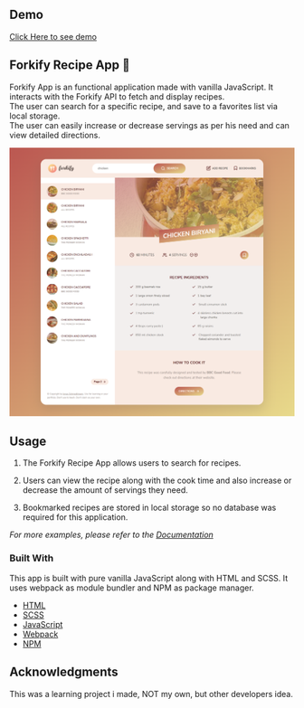 ## Demo

[Click Here to see demo](https://nids-forkify-app.netlify.app/)

## Forkify Recipe App 🍕

Forkify App is an functional application made with vanilla JavaScript. It interacts with the Forkify API to fetch and display recipes.  
The user can search for a specific recipe, and save to a favorites list via local storage.  
The user can easily increase or decrease servings as per his need and can view detailed directions.

![Forkify App Webpage](./src/img/forkify-app.png)

## Usage

1. The Forkify Recipe App allows users to search for recipes.

2. Users can view the recipe along with the cook time and also
   increase or decrease the amount of servings they need.

3. Bookmarked recipes are stored in local storage so no database was
   required for this application.

_For more examples, please refer to the [Documentation](https://forkify-api.herokuapp.com/v2)_

### Built With

This app is built with pure vanilla JavaScript along with HTML and SCSS. It uses webpack as module bundler and NPM as package manager.

- [HTML](https://developer.mozilla.org/en-US/docs/Web/HTML)
- [SCSS](https://sass-lang.com/)
- [JavaScript](https://developer.mozilla.org/en-US/docs/Web/javascript)
- [Webpack](https://webpack.js.org/)
- [NPM](https://www.npmjs.com/)



## Acknowledgments

This was a learning project i made, NOT my own, but other developers idea.
